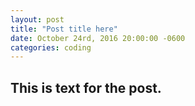 ```yaml
---
layout: post
title: "Post title here"
date: October 24rd, 2016 20:00:00 -0600
categories: coding
---
```


## This is text for the post.
